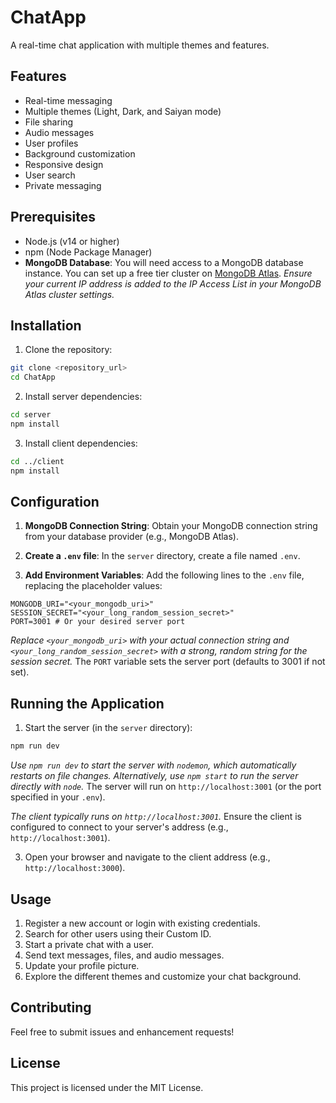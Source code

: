 # ChatApp

A real-time chat application with multiple themes and features.

## Features

- Real-time messaging
- Multiple themes (Light, Dark, and Saiyan mode)
- File sharing
- Audio messages
- User profiles
- Background customization
- Responsive design
- User search
- Private messaging

## Prerequisites

- Node.js (v14 or higher)
- npm (Node Package Manager)
- **MongoDB Database**: You will need access to a MongoDB database instance. You can set up a free tier cluster on [MongoDB Atlas](https://www.mongodb.com/cloud/atlas).
  *Ensure your current IP address is added to the IP Access List in your MongoDB Atlas cluster settings.*

## Installation

1. Clone the repository:
```bash
git clone <repository_url>
cd ChatApp
```

2. Install server dependencies:
```bash
cd server
npm install
```

3. Install client dependencies:
```bash
cd ../client
npm install
```

## Configuration

1. **MongoDB Connection String**: Obtain your MongoDB connection string from your database provider (e.g., MongoDB Atlas).

2. **Create a `.env` file**: In the `server` directory, create a file named `.env`.

3. **Add Environment Variables**: Add the following lines to the `.env` file, replacing the placeholder values:
```dotenv
MONGODB_URI="<your_mongodb_uri>"
SESSION_SECRET="<your_long_random_session_secret>"
PORT=3001 # Or your desired server port
```
   *Replace `<your_mongodb_uri>` with your actual connection string and `<your_long_random_session_secret>` with a strong, random string for the session secret.* The `PORT` variable sets the server port (defaults to 3001 if not set).

## Running the Application

1. Start the server (in the `server` directory):
```bash
npm run dev
```
   *Use `npm run dev` to start the server with `nodemon`, which automatically restarts on file changes. Alternatively, use `npm start` to run the server directly with `node`.* The server will run on `http://localhost:3001` (or the port specified in your `.env`).

   *The client typically runs on `http://localhost:3001`.* Ensure the client is configured to connect to your server's address (e.g., `http://localhost:3001`).

3. Open your browser and navigate to the client address (e.g., `http://localhost:3000`).

## Usage

1. Register a new account or login with existing credentials.
2. Search for other users using their Custom ID.
3. Start a private chat with a user.
4. Send text messages, files, and audio messages.
5. Update your profile picture.
6. Explore the different themes and customize your chat background.

## Contributing

Feel free to submit issues and enhancement requests!

## License

This project is licensed under the MIT License.
